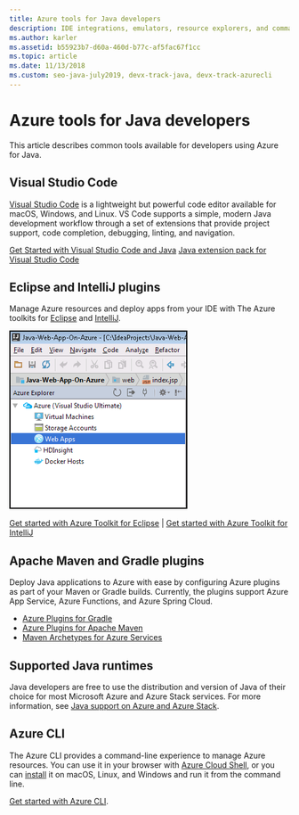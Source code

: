 ```yaml
---
title: Azure tools for Java developers
description: IDE integrations, emulators, resource explorers, and command-line interfaces for Java developers working on Azure.
ms.author: karler
ms.assetid: b55923b7-d60a-460d-b77c-af5fac67f1cc
ms.topic: article
ms.date: 11/13/2018
ms.custom: seo-java-july2019, devx-track-java, devx-track-azurecli
---
```


# Azure tools for Java developers

This article describes common tools available for developers using Azure for Java.

## Visual Studio Code

[Visual Studio Code](https://code.visualstudio.com/) is a lightweight but powerful code editor available for macOS, Windows, and Linux. VS Code supports a simple, modern Java development workflow through a set of extensions that provide project support, code completion, debugging, linting, and navigation.

[Get Started with Visual Studio Code and Java](https://code.visualstudio.com/docs/java)
[Java extension pack for Visual Studio Code](https://code.visualstudio.com/docs/java/extensions)

## Eclipse and IntelliJ plugins

Manage Azure resources and deploy apps from your IDE with The Azure toolkits for [Eclipse](../toolkit-for-eclipse/index.yml) and [IntelliJ](../toolkit-for-intellij/index.yml).

![IntelliJ toolkit showing the Azure Explorer](media/intelliJ-azure-explorer.png)

[Get started with Azure Toolkit for Eclipse](/azure/app-service-web/app-service-web-eclipse-create-hello-world-web-app) | [Get started with Azure Toolkit for IntelliJ](/azure/app-service-web/app-service-web-intellij-create-hello-world-web-app)

## Apache Maven and Gradle plugins

Deploy Java applications to Azure with ease by configuring Azure plugins as part of your Maven or Gradle builds. Currently, the plugins support Azure App Service, Azure Functions, and Azure Spring Cloud.

- [Azure Plugins for Gradle](https://github.com/microsoft/azure-gradle-plugins)
- [Azure Plugins for Apache Maven](https://github.com/microsoft/azure-maven-plugins)
- [Maven Archetypes for Azure Services](https://github.com/Microsoft/azure-maven-archetypes)

## Supported Java runtimes

Java developers are free to use the distribution and version of Java of their choice for most Microsoft Azure and Azure Stack services. For more information, see [Java support on Azure and Azure Stack](java-support-on-azure.md).

## Azure CLI

The Azure CLI provides a command-line experience to manage Azure resources. You can use it in your browser with [Azure Cloud Shell](/azure/cloud-shell/overview), or you can [install](/cli/azure/install-azure-cli) it on macOS, Linux, and Windows and run it from the command line.

[Get started with Azure CLI](/cli/azure/get-started-with-azure-cli).
